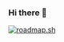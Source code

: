 ### Hi there 👋

[![roadmap.sh](https://api.roadmap.sh/v1-badge/wide/64c3d53c8fdd3a18704ed9a9?variant=dark)](https://roadmap.sh)
<!--
**wilmer2000/wilmer2000** is a ✨ _special_ ✨ repository because its `README.md` (this file) appears on your GitHub profile.

Here are some ideas to get you started:

- 🔭 I’m currently working on ...
- 🌱 I’m currently learning ...
- 👯 I’m looking to collaborate on ...
- 🤔 I’m looking for help with ...
- 💬 Ask me about ...
- 📫 How to reach me: ...
- 😄 Pronouns: ...
- ⚡ Fun fact: ...
-->
